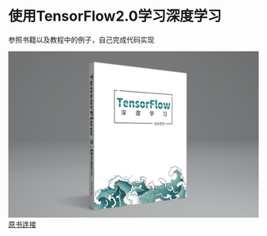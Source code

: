 <!--
 * @Author: wuwuwu
 * @Date: 2020-01-29 09:50:35
 * @LastEditors  : wuwuwu
 * @LastEditTime : 2020-01-29 09:56:37
 * @Description: 
 -->
# 使用TensorFlow2.0学习深度学习
参照书籍以及教程中的例子，自己完成代码实现

![书籍参考](2.png)
[原书连接](https://github.com/dragen1860/Deep-Learning-with-TensorFlow-book)